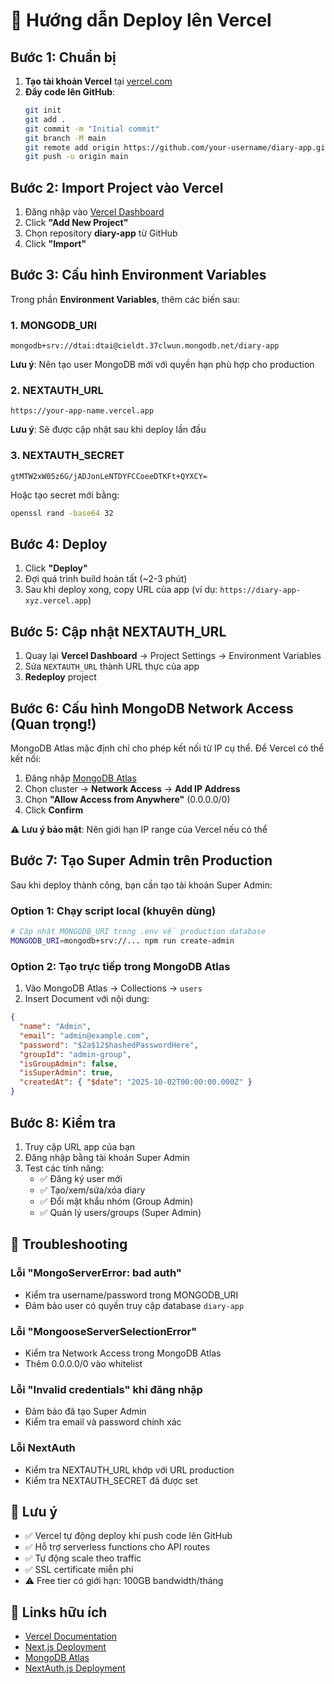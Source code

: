 # 🚀 Hướng dẫn Deploy lên Vercel

## Bước 1: Chuẩn bị

1. **Tạo tài khoản Vercel** tại [vercel.com](https://vercel.com)
2. **Đẩy code lên GitHub**:
   ```bash
   git init
   git add .
   git commit -m "Initial commit"
   git branch -M main
   git remote add origin https://github.com/your-username/diary-app.git
   git push -u origin main
   ```

## Bước 2: Import Project vào Vercel

1. Đăng nhập vào [Vercel Dashboard](https://vercel.com/dashboard)
2. Click **"Add New Project"**
3. Chọn repository **diary-app** từ GitHub
4. Click **"Import"**

## Bước 3: Cấu hình Environment Variables

Trong phần **Environment Variables**, thêm các biến sau:

### 1. MONGODB_URI
```
mongodb+srv://dtai:dtai@cieldt.37clwun.mongodb.net/diary-app
```
**Lưu ý**: Nên tạo user MongoDB mới với quyền hạn phù hợp cho production

### 2. NEXTAUTH_URL
```
https://your-app-name.vercel.app
```
**Lưu ý**: Sẽ được cập nhật sau khi deploy lần đầu

### 3. NEXTAUTH_SECRET
```
gtMTW2xW05z6G/jADJonLeNTDYFCCoeeDTKFt+QYXCY=
```
Hoặc tạo secret mới bằng:
```bash
openssl rand -base64 32
```

## Bước 4: Deploy

1. Click **"Deploy"**
2. Đợi quá trình build hoàn tất (~2-3 phút)
3. Sau khi deploy xong, copy URL của app (ví dụ: `https://diary-app-xyz.vercel.app`)

## Bước 5: Cập nhật NEXTAUTH_URL

1. Quay lại **Vercel Dashboard** → Project Settings → Environment Variables
2. Sửa `NEXTAUTH_URL` thành URL thực của app
3. **Redeploy** project

## Bước 6: Cấu hình MongoDB Network Access (Quan trọng!)

MongoDB Atlas mặc định chỉ cho phép kết nối từ IP cụ thể. Để Vercel có thể kết nối:

1. Đăng nhập [MongoDB Atlas](https://cloud.mongodb.com)
2. Chọn cluster → **Network Access** → **Add IP Address**
3. Chọn **"Allow Access from Anywhere"** (0.0.0.0/0)
4. Click **Confirm**

**⚠️ Lưu ý bảo mật**: Nên giới hạn IP range của Vercel nếu có thể

## Bước 7: Tạo Super Admin trên Production

Sau khi deploy thành công, bạn cần tạo tài khoản Super Admin:

### Option 1: Chạy script local (khuyên dùng)
```bash
# Cập nhật MONGODB_URI trong .env về production database
MONGODB_URI=mongodb+srv://... npm run create-admin
```

### Option 2: Tạo trực tiếp trong MongoDB Atlas
1. Vào MongoDB Atlas → Collections → `users`
2. Insert Document với nội dung:
```json
{
  "name": "Admin",
  "email": "admin@example.com",
  "password": "$2a$12$hashedPasswordHere",
  "groupId": "admin-group",
  "isGroupAdmin": false,
  "isSuperAdmin": true,
  "createdAt": { "$date": "2025-10-02T00:00:00.000Z" }
}
```

## Bước 8: Kiểm tra

1. Truy cập URL app của bạn
2. Đăng nhập bằng tài khoản Super Admin
3. Test các tính năng:
   - ✅ Đăng ký user mới
   - ✅ Tạo/xem/sửa/xóa diary
   - ✅ Đổi mật khẩu nhóm (Group Admin)
   - ✅ Quản lý users/groups (Super Admin)

## 🔧 Troubleshooting

### Lỗi "MongoServerError: bad auth"
- Kiểm tra username/password trong MONGODB_URI
- Đảm bảo user có quyền truy cập database `diary-app`

### Lỗi "MongooseServerSelectionError"
- Kiểm tra Network Access trong MongoDB Atlas
- Thêm 0.0.0.0/0 vào whitelist

### Lỗi "Invalid credentials" khi đăng nhập
- Đảm bảo đã tạo Super Admin
- Kiểm tra email và password chính xác

### Lỗi NextAuth
- Kiểm tra NEXTAUTH_URL khớp với URL production
- Kiểm tra NEXTAUTH_SECRET đã được set

## 📝 Lưu ý

- ✅ Vercel tự động deploy khi push code lên GitHub
- ✅ Hỗ trợ serverless functions cho API routes
- ✅ Tự động scale theo traffic
- ✅ SSL certificate miễn phí
- ⚠️ Free tier có giới hạn: 100GB bandwidth/tháng

## 🔗 Links hữu ích

- [Vercel Documentation](https://vercel.com/docs)
- [Next.js Deployment](https://nextjs.org/docs/deployment)
- [MongoDB Atlas](https://www.mongodb.com/cloud/atlas)
- [NextAuth.js Deployment](https://next-auth.js.org/deployment)
